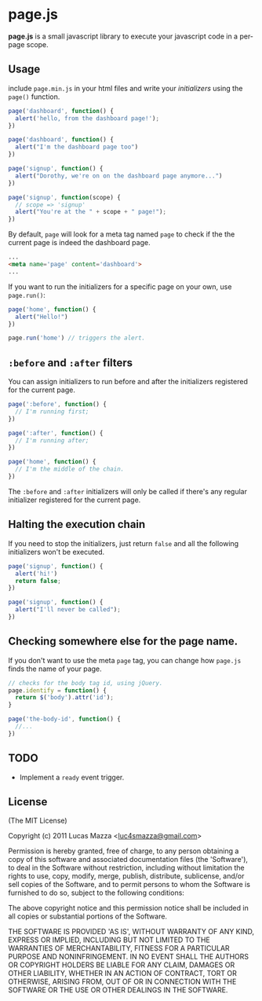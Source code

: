 # page.js

**page.js** is a small javascript library to execute your javascript code in a per-page scope.

## Usage

include `page.min.js` in your html files and write your *initializers* using the `page()` function.

```javascript
page('dashboard', function() {
  alert('hello, from the dashboard page!');
})

page('dashboard', function() {
  alert("I'm the dashboard page too")
})

page('signup', function() {
  alert("Dorothy, we're on on the dashboard page anymore...")
})

page('signup', function(scope) {
  // scope => 'signup'
  alert("You're at the " + scope + " page!");
})
```

By default, `page` will look for a meta tag named `page` to check if the the current page is indeed the dashboard page.

```html
...
<meta name='page' content='dashboard'>
...
```

If you want to run the initializers for a specific page on your own, use `page.run()`:

```javascript
page('home', function() {
  alert("Hello!")
})

page.run('home') // triggers the alert.
```

## `:before` and `:after` filters

You can assign initializers to run before and after the initializers registered for the current page.

```javascript
page(':before', function() {
  // I'm running first;
})

page(':after', function() {
  // I'm running after;
})

page('home', function() {
  // I'm the middle of the chain.
})
```

The `:before` and `:after` initializers will only be called if there's any regular initializer registered for the current page.

## Halting the execution chain

If you need to stop the initializers, just return `false` and all the following initializers won't be executed.

```javascript
page('signup', function() {
  alert('hi!')
  return false;
})

page('signup', function() {
  alert("I'll never be called");
})
```

## Checking somewhere else for the page name.

If you don't want to use the meta `page` tag, you can change how `page.js` finds the name of your page.

```javascript
// checks for the body tag id, using jQuery.
page.identify = function() {
  return $('body').attr('id');
}

page('the-body-id', function() {
  //...
})
```

## TODO

* Implement a `ready` event trigger.

## License

(The MIT License)

Copyright (c) 2011 Lucas Mazza &lt;luc4smazza@gmail.com&gt;

Permission is hereby granted, free of charge, to any person obtaining
a copy of this software and associated documentation files (the
'Software'), to deal in the Software without restriction, including
without limitation the rights to use, copy, modify, merge, publish,
distribute, sublicense, and/or sell copies of the Software, and to
permit persons to whom the Software is furnished to do so, subject to
the following conditions:

The above copyright notice and this permission notice shall be
included in all copies or substantial portions of the Software.

THE SOFTWARE IS PROVIDED 'AS IS', WITHOUT WARRANTY OF ANY KIND,
EXPRESS OR IMPLIED, INCLUDING BUT NOT LIMITED TO THE WARRANTIES OF
MERCHANTABILITY, FITNESS FOR A PARTICULAR PURPOSE AND NONINFRINGEMENT.
IN NO EVENT SHALL THE AUTHORS OR COPYRIGHT HOLDERS BE LIABLE FOR ANY
CLAIM, DAMAGES OR OTHER LIABILITY, WHETHER IN AN ACTION OF CONTRACT,
TORT OR OTHERWISE, ARISING FROM, OUT OF OR IN CONNECTION WITH THE
SOFTWARE OR THE USE OR OTHER DEALINGS IN THE SOFTWARE.